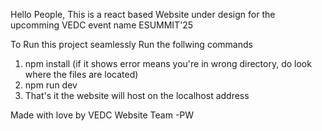 Hello People, This is a react based Website under design for the upcomming VEDC event name ESUMMIT'25

To Run this project seamlessly Run the follwing commands

1. npm install (if it shows error means you're in wrong directory, do look where the files are located)
2. npm run dev
3. That's it the website will host on the localhost address

Made with love by VEDC Website Team
-PW
